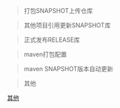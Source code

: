 
>打包SNAPSHOT上传仓库

>其他项目引用更新SNAPSHOT库

>正式发布RELEASE库

>maven打包配置

>maven SNAPSHOT版本自动更新

>其他

[其他](https://www.cnblogs.com/yatho/p/7878184.html)